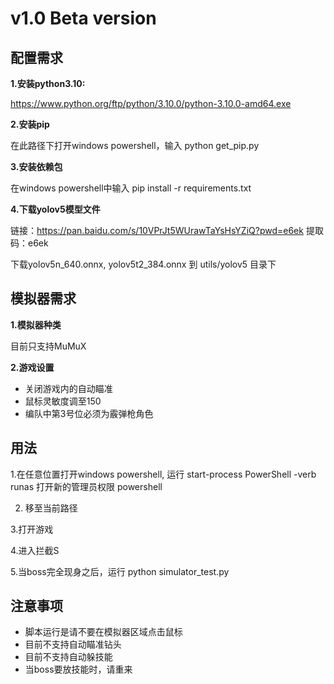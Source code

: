 # v1.0 Beta version

## **配置需求**

**1.安装python3.10:**

https://www.python.org/ftp/python/3.10.0/python-3.10.0-amd64.exe

**2.安装pip**

在此路径下打开windows powershell，输入 python get_pip.py

**3.安装依赖包**

在windows powershell中输入  pip install -r requirements.txt

**4.下载yolov5模型文件**

链接：https://pan.baidu.com/s/10VPrJt5WUrawTaYsHsYZiQ?pwd=e6ek 
提取码：e6ek 

下载yolov5n_640.onnx, yolov5t2_384.onnx 到 utils/yolov5 目录下

## **模拟器需求**

**1.模拟器种类**

目前只支持MuMuX

**2.游戏设置**

- 关闭游戏内的自动瞄准
- 鼠标灵敏度调至150
- 编队中第3号位必须为霰弹枪角色

## **用法**
1.在任意位置打开windows powershell, 运行 start-process PowerShell -verb runas 打开新的管理员权限 powershell

2. 移至当前路径

3.打开游戏

4.进入拦截S

5.当boss完全现身之后，运行 python simulator_test.py

## **注意事项**
- 脚本运行是请不要在模拟器区域点击鼠标
- 目前不支持自动瞄准钻头
- 目前不支持自动躲技能
- 当boss要放技能时，请重来



